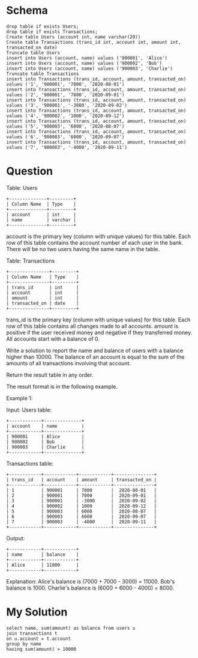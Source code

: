 # Schema
```
drop table if exists Users;
drop table if exists Transactions;
Create table Users (account int, name varchar(20))
Create table Transactions (trans_id int, account int, amount int, transacted_on date)
Truncate table Users
insert into Users (account, name) values ('900001', 'Alice')
insert into Users (account, name) values ('900002', 'Bob')
insert into Users (account, name) values ('900003', 'Charlie')
Truncate table Transactions
insert into Transactions (trans_id, account, amount, transacted_on) values ('1', '900001', '7000', '2020-08-01')
insert into Transactions (trans_id, account, amount, transacted_on) values ('2', '900001', '7000', '2020-09-01')
insert into Transactions (trans_id, account, amount, transacted_on) values ('3', '900001', '-3000', '2020-09-02')
insert into Transactions (trans_id, account, amount, transacted_on) values ('4', '900002', '1000', '2020-09-12')
insert into Transactions (trans_id, account, amount, transacted_on) values ('5', '900003', '6000', '2020-08-07')
insert into Transactions (trans_id, account, amount, transacted_on) values ('6', '900003', '6000', '2020-09-07')
insert into Transactions (trans_id, account, amount, transacted_on) values ('7', '900003', '-4000', '2020-09-11')
```

# Question
Table: Users

```
+--------------+---------+
| Column Name  | Type    |
+--------------+---------+
| account      | int     |
| name         | varchar |
+--------------+---------+
```

account is the primary key (column with unique values) for this table.
Each row of this table contains the account number of each user in the bank.
There will be no two users having the same name in the table.

 

Table: Transactions

```
+---------------+---------+
| Column Name   | Type    |
+---------------+---------+
| trans_id      | int     |
| account       | int     |
| amount        | int     |
| transacted_on | date    |
+---------------+---------+
```

trans_id is the primary key (column with unique values) for this table.
Each row of this table contains all changes made to all accounts.
amount is positive if the user received money and negative if they transferred money.
All accounts start with a balance of 0.

 

Write a solution to report the name and balance of users with a balance higher than 10000. The balance of an account is equal to the sum of the amounts of all transactions involving that account.

Return the result table in any order.

The result format is in the following example.

 

Example 1:

Input: 
Users table:

```
+------------+--------------+
| account    | name         |
+------------+--------------+
| 900001     | Alice        |
| 900002     | Bob          |
| 900003     | Charlie      |
+------------+--------------+
```

Transactions table:

```
+------------+------------+------------+---------------+
| trans_id   | account    | amount     | transacted_on |
+------------+------------+------------+---------------+
| 1          | 900001     | 7000       |  2020-08-01   |
| 2          | 900001     | 7000       |  2020-09-01   |
| 3          | 900001     | -3000      |  2020-09-02   |
| 4          | 900002     | 1000       |  2020-09-12   |
| 5          | 900003     | 6000       |  2020-08-07   |
| 6          | 900003     | 6000       |  2020-09-07   |
| 7          | 900003     | -4000      |  2020-09-11   |
+------------+------------+------------+---------------+
```

Output:

```
+------------+------------+
| name       | balance    |
+------------+------------+
| Alice      | 11000      |
+------------+------------+
```

Explanation: 
Alice's balance is (7000 + 7000 - 3000) = 11000.
Bob's balance is 1000.
Charlie's balance is (6000 + 6000 - 4000) = 8000.


# My Solution

```
select name, sum(amount) as balance from users u
join transactions t
on u.account = t.account
group by name
having sum(amount) > 10000
```
